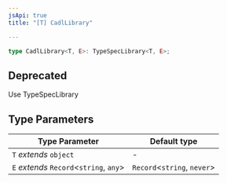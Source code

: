 ```yaml
---
jsApi: true
title: "[T] CadlLibrary"

---
```

```ts
type CadlLibrary<T, E>: TypeSpecLibrary<T, E>;
```

## Deprecated

Use TypeSpecLibrary

## Type Parameters

| Type Parameter | Default type |
| ------ | ------ |
| `T` *extends* `object` | - |
| `E` *extends* `Record`<`string`, `any`\> | `Record`<`string`, `never`\> |
